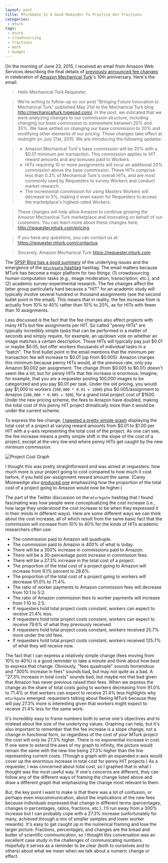 ```yaml
---
layout: post
title: MTurkGate Is A Good Reminder To Practice Our Fractions
categories:
 - mturk
tags:
 - mturk
 - crowdsourcing
 - fractions
 - math
 - budget
---
```


On the morning of June 23, 2015, I received an email from Amazon Web Services describing the final details of [previously announced fee changes](http://mechanicalturk.typepad.com/blog/2015/05/bringing-future-innovation-to-mechanical-turk.html) in celebration of [Amazon Mechanical Turk](https://www.mturk.com/mturk/welcome)'s 10th anniversary. Here's the email:

> Hello Mechanical Turk Requester,

> We're writing to follow-up on our post "Bringing Future Innovation to Mechanical Turk" published May 21st to the Mechanical Turk blog http://mechanicalturk.typepad.com/. In the post, we indicated that we were analyzing changes to our commission structure, including changing our base commission to somewhere between 20% and 35%. We have settled on changing our base commission to 20% and modifying other elements of our pricing. These changes take effect at midnight on July 21st, 2015. We are introducing the following updates:

> - Amazon Mechanical Turk's base commission will be 20% with a $0.01 minimum per transaction. This commission applies to HIT reward amounts and any bonuses paid to Workers.
> - HITs requiring 10 or more assignments will incur an additional 20% commission above the base commission. These HITs comprise less than 0.3% of Mechanical Turk's overall HITs, and are most commonly used by Requesters to survey Workers and conduct market research.
> - The incremental commission for using Masters Workers will decrease to 5%, making it even easier for Requesters to access the marketplace's highest-rated Workers.

> These changes will help allow Amazon to continue growing the Amazon Mechanical Turk marketplace and innovating on behalf of our customers. You can learn more about these changes here: http://requester.mturk.com/pricing.

> If you have any questions, you can contact us at: https://requester.mturk.com/contactus.

> Sincerely,
> Amazon Mechanical Turk
> https://requester.mturk.com
    
The [SPSP Blog has a good summary](http://www.spspblog.org/mechanical-turk-quadruples-survey-fees-mturkgate-ensues/) of the underlying issues and the emergence of the [`mturkgate` hashtag](https://twitter.com/search?q=%23mturkgate) hashtag. The email matters because MTurk has become a major platform for two things: (1) crowdsourcing human computation tasks (e.g., image moderation, transcription, etc.), and (2) academic survey-experimental research. The fee changes affect the latter group particularly hard because a "HIT" for an academic study will typically involve several hundred or thousand assignments (see the second bullet point in the email). This means that in reality, the fee increase from is actually from 10% to 40% rather than 10% to 20%, as for HITs with fewer than 10 assignments. 

Less discussed is the fact that the fee changes also affect projects with many HITs but few assignments per HIT. So called "penny HITs" are typically incredibly simple tasks that can be performed in a matter of seconds and simply require, for example, an up/down vote on whether an image matches a certain description. These HITs will typically pay just $0.01 or maybe $0.05, but offer workers thousands of individual tasks in a "batch". The first bullet point in the email mentions that the minimum per transaction fee will increase to $0.01 (up from $0.005). Amazon charges this minimum because penny HITs would, at the previous rate, only pay Amazon $0.002 per assignment. The change (from $0.005 to $0.01) doesn't seem like a lot, but for penny HITs that fee increase is enormous. Imagine, for example, that you are a requester posting 100,000 images to be categorized and you pay $0.01 per task. Under the old pricing, you would pay $1,000 to workers (`100,000 * 0.01 = 1000`) plus $0.005/assignment to Amazon (`100,000 * 0.005 = 500`), for a grand total project cost of $1500. Under the new pricing scheme, the fees to Amazon have doubled, making the total cost of this penny HIT project drmatically more than it would be under the current scheme.

To express the fee change, [I tweeted a pretty simple graph](https://twitter.com/thosjleeper/status/613223405983281153) displaying the total cost of a project at varying reward amounts from $0.01 to $1.00 per HIT with a y-axis representing the total cost of the project. As one can see, the fee increase means a pretty simple shift in the slope of the cost of a project, except at the very low end where penny HITs get caught by the new minimum commission:

![Project Cost Graph](https://pbs.twimg.com/media/CIKbRaRWoAIroMW.png)

I thought this was pretty straightforward and was aimed at requesters: how much more is your project going to cost compared to how much it cost before, if you held per-assignment reward amount the same. (Carey Morewedge also [produced one](https://twitter.com/morewedge/status/613438957859250177) emphasizing how the proportion of the total cost of a project going to Amazon would now be higher.)

The part of the Twitter discussion on the `mturkgate` hashtag that I found fascinating was how people were conceptualizing the cost increase (i.e., how large they understood the cost increase to be when they expressed it in their minds in different ways). Here are some different ways we can think about the cost increase, all of which result from the same basic fact that the commission will increase from 10% to 40% for the kinds of HITs academic researchers often use:

 - The commission paid to Amazon will quadruple.
 - The commission paid to Amazon is 400% of what is today.
 - There will be a 300% increase in commissions paid to Amazon.
 - There will be a 30-percentage point increase in commission fees.
 - There will be a 27.3% increase in the total cost of a project.
 - The proportion of the total cost of a project going to Amazon will increase from 9.1% percent to 28.6%.
 - The proportion of the total cost of a project going to workers will decrease 91.0% to 71.4%.
 - The ratio of worker payments to Amazon commission fees will decrease from 10:1 to 5:2.
 - The ratio of Amazon commission fees to worker payments will increase from 1:10 to 2:5.
 - If requesters hold total project costs constant, workers can expect to receive 21.4% less.
 - If requesters hold total project costs constant, workers can expect to receive 79.6% of what they previously received.
 - If requesters hold total project costs constant, workers received 25.7% more under the old fees.
 - If requesters hold total project costs constant, workers received 125.7% of what they will receive now.
 
The fact that I can express a relatively simple change (fees moving from 10% to 40%) is a good reminder to take a minute and think about how best to express that change. Obviously, "fees quadruple" sounds horrendous and "300% increase in fees" sounds bad, but may not quite as a bad. A "27.3% increase in total costs" sounds bad, but maybe not that bad given that Amazon has never previous raised their fees. When we express the change as the share of total costs going to workers decreasing from 91.0% to 71.4% or that workers can expect to receive 21.4% less highlights why `mturkgate` emerged: requesters talking about fleeing MTurk because they will pay 27.3% more is interesting given that workers might expect to receive 21.4% less for the same work.

It's incredibly easy to frame numbers both to serve one's objectives and to mislead about the size of the underlying values. Graphing can help, but it's also important to remember that the fee increase is a slope change, not a change in functional form, so regardless of the cost of your MTurk project the cost will only be 27.3% higher. There is no exponential increase in cost. If one were to extend the axes of my graph to infinity, the picture would remain the same with the new line being 27.3% higher than the line representing current costs. (Though a graph with an expanded x-axis would cover up the enormous increase in total cost for penny HIT projects.) As a requester, I was concerned about total cost, so I graphed that in what I thought was the most useful way. If one's concerns are different, they can follow any of the different ways of framing the change listed above and draw a different graph that emphasizing the change most relevant to them.

But, the key point I want to make is that there was a lot of confusion, or perhaps even miscommunication, about the implications of the new fees because individuals expressed that change in different terms (percentages, changes in percentages, ratios, fractions, etc.). I'll run away from a 300% increase but I can probably cope with a 27.3% increase (unfortunately for many, achieved through a mix of smaller samples and lower worker rewards). It's easy to get caught up in the numerical framing and lose the larger picture. Fractions, percentages, and changes are the bread and butter of scientific communication, so I thought this conversation was an excellent case study in the challenges of communicating numbers. Hopefully it serves as a reminder to be clear (both to ourselves and to others) about what we mean when we talk about a numeric change or effect.
